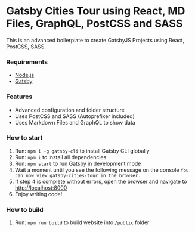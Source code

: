 # Gatsby Cities Tour using React, MD Files, GraphQL, PostCSS and SASS

This is an advanced boilerplate to create GatsbyJS Projects using React, PostCSS, SASS.

### Requirements

*  [Node.js](http://nodejs.org)
*  [Gatsby](https://www.gatsbyjs.org/docs/)

### Features

* Advanced configuration and folder structure
* Uses PostCSS and SASS (Autoprefixer included)
* Uses Markdown Files and GraphQL to show data

### How to start

1.  Run: `npm i -g gatsby-cli` to install Gatsby CLI globally
1.  Run: `npm i` to install all dependencies
1.  Run: `npm start` to run Gatsby in development mode
1.  Wait a moment until you see the following message on the console `You can now view gatsby-cities-tour in the browser.`
1.  If step 4 is complete without errors, open the browser and navigate to [http://localhost:8000](http://localhost:8000)
1.  Enjoy writing code!

### How to build

1.  Run: `npm run build` to build website into `/public` folder